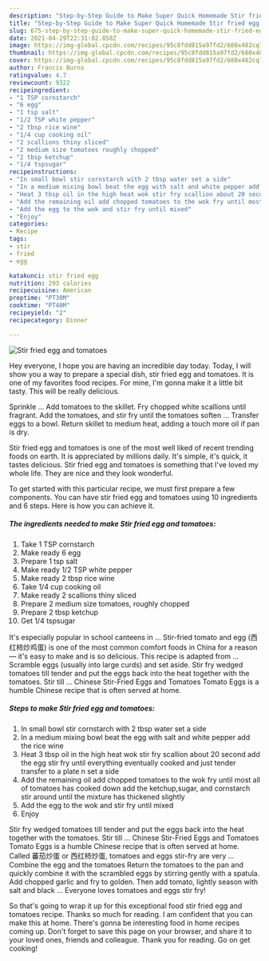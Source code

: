 ```yaml
---
description: "Step-by-Step Guide to Make Super Quick Homemade Stir fried egg and tomatoes"
title: "Step-by-Step Guide to Make Super Quick Homemade Stir fried egg and tomatoes"
slug: 675-step-by-step-guide-to-make-super-quick-homemade-stir-fried-egg-and-tomatoes
date: 2021-04-29T22:31:02.858Z
image: https://img-global.cpcdn.com/recipes/95c8fdd815a97fd2/680x482cq70/stir-fried-egg-and-tomatoes-recipe-main-photo.jpg
thumbnail: https://img-global.cpcdn.com/recipes/95c8fdd815a97fd2/680x482cq70/stir-fried-egg-and-tomatoes-recipe-main-photo.jpg
cover: https://img-global.cpcdn.com/recipes/95c8fdd815a97fd2/680x482cq70/stir-fried-egg-and-tomatoes-recipe-main-photo.jpg
author: Francis Burns
ratingvalue: 4.7
reviewcount: 9322
recipeingredient:
- "1 TSP cornstarch"
- "6 egg"
- "1 tsp salt"
- "1/2 TSP white pepper"
- "2 tbsp rice wine"
- "1/4 cup cooking oil"
- "2 scallions thiny sliced"
- "2 medium size tomatoes roughly chopped"
- "2 tbsp ketchup"
- "1/4 tspsugar"
recipeinstructions:
- "In small bowl stir cornstarch with 2 tbsp water set a side"
- "In a medium mixing bowl beat the egg with salt and white pepper add the rice wine"
- "Heat 3 tbsp oil in the high heat wok stir fry scallion about 20 second add the egg stir fry until everything eventually cooked and just tender transfer to a plate n set a side"
- "Add the remaining oil add chopped tomatoes to the wok fry until most all of tomatoes has cooked down add the ketchup,sugar, and cornstarch stir around until the mixture has thickened slightly"
- "Add the egg to the wok and stir fry until mixed"
- "Enjoy"
categories:
- Recipe
tags:
- stir
- fried
- egg

katakunci: stir fried egg 
nutrition: 293 calories
recipecuisine: American
preptime: "PT30M"
cooktime: "PT40M"
recipeyield: "2"
recipecategory: Dinner

---
```



![Stir fried egg and tomatoes](https://img-global.cpcdn.com/recipes/95c8fdd815a97fd2/680x482cq70/stir-fried-egg-and-tomatoes-recipe-main-photo.jpg)

Hey everyone, I hope you are having an incredible day today. Today, I will show you a way to prepare a special dish, stir fried egg and tomatoes. It is one of my favorites food recipes. For mine, I'm gonna make it a little bit tasty. This will be really delicious.

Sprinkle … Add tomatoes to the skillet. Fry chopped white scallions until fragrant. Add the tomatoes, and stir fry until the tomatoes soften … Transfer eggs to a bowl. Return skillet to medium heat, adding a touch more oil if pan is dry.

Stir fried egg and tomatoes is one of the most well liked of recent trending foods on earth. It is appreciated by millions daily. It's simple, it's quick, it tastes delicious. Stir fried egg and tomatoes is something that I've loved my whole life. They are nice and they look wonderful.


To get started with this particular recipe, we must first prepare a few components. You can have stir fried egg and tomatoes using 10 ingredients and 6 steps. Here is how you can achieve it.

<!--inarticleads1-->

##### The ingredients needed to make Stir fried egg and tomatoes:

1. Take 1 TSP cornstarch
1. Make ready 6 egg
1. Prepare 1 tsp salt
1. Make ready 1/2 TSP white pepper
1. Make ready 2 tbsp rice wine
1. Take 1/4 cup cooking oil
1. Make ready 2 scallions thiny sliced
1. Prepare 2 medium size tomatoes, roughly chopped
1. Prepare 2 tbsp ketchup
1. Get 1/4 tspsugar


It&#39;s especially popular in school canteens in … Stir-fried tomato and egg (西红柿炒鸡蛋) is one of the most common comfort foods in China for a reason — it&#39;s easy to make and is so delicious. This recipe is adapted from … Scramble eggs (usually into large curds) and set aside. Stir fry wedged tomatoes till tender and put the eggs back into the heat together with the tomatoes. Stir till … Chinese Stir-Fried Eggs and Tomatoes Tomato Eggs is a humble Chinese recipe that is often served at home. 

<!--inarticleads2-->

##### Steps to make Stir fried egg and tomatoes:

1. In small bowl stir cornstarch with 2 tbsp water set a side
1. In a medium mixing bowl beat the egg with salt and white pepper add the rice wine
1. Heat 3 tbsp oil in the high heat wok stir fry scallion about 20 second add the egg stir fry until everything eventually cooked and just tender transfer to a plate n set a side
1. Add the remaining oil add chopped tomatoes to the wok fry until most all of tomatoes has cooked down add the ketchup,sugar, and cornstarch stir around until the mixture has thickened slightly
1. Add the egg to the wok and stir fry until mixed
1. Enjoy


Stir fry wedged tomatoes till tender and put the eggs back into the heat together with the tomatoes. Stir till … Chinese Stir-Fried Eggs and Tomatoes Tomato Eggs is a humble Chinese recipe that is often served at home. Called 蕃茄炒蛋 or 西红柿炒蛋, tomatoes and eggs stir-fry are very … Combine the egg and the tomatoes Return the tomatoes to the pan and quickly combine it with the scrambled eggs by stirring gently with a spatula. Add chopped garlic and fry to golden. Then add tomato, lightly season with salt and black … Everyone loves tomatoes and eggs stir fry! 

So that's going to wrap it up for this exceptional food stir fried egg and tomatoes recipe. Thanks so much for reading. I am confident that you can make this at home. There's gonna be interesting food in home recipes coming up. Don't forget to save this page on your browser, and share it to your loved ones, friends and colleague. Thank you for reading. Go on get cooking!
